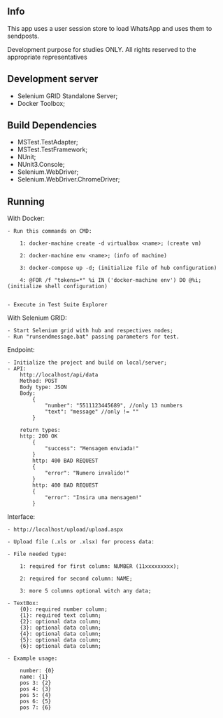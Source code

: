 ## Info 

This app uses a user session store to load WhatsApp and uses them to sendposts. 

Development purpose for studies ONLY. 
All rights reserved to the appropriate representatives

## Development server

- Selenium GRID Standalone Server; 
- Docker Toolbox;


## Build Dependencies

- MSTest.TestAdapter;
- MSTest.TestFramework;
- NUnit;
- NUnit3.Console;
- Selenium.WebDriver;
- Selenium.WebDriver.ChromeDriver;

## Running 

With Docker:

	- Run this commands on CMD: 

		1: docker-machine create -d virtualbox <name>; (create vm)

		2: docker-machine env <name>; (info of machine)

		3: docker-compose up -d; (initialize file of hub configuration)

		4: @FOR /f "tokens=*" %i IN ('docker-machine env') DO @%i; (initialize shell configuration)


	- Execute in Test Suite Explorer


With Selenium GRID:

	- Start Selenium grid with hub and respectives nodes;
	- Run "runsendmessage.bat" passing parameters for test.


Endpoint:

	- Initialize the project and build on local/server;
	- API:
		http://localhost/api/data
		Method: POST
		Body type: JSON
		Body: 
			{ 
				"number": "5511123445689", //only 13 numbers
				"text": "message" //only != ""
			}
		
		return types:	
		http: 200 OK
			{ 
				"success": "Mensagem enviada!"
			}
			http: 400 BAD REQUEST
			{
				"error": "Numero invalido!"
			}
			http: 400 BAD REQUEST
			{
				"error": "Insira uma mensagem!"
			}		
		
Interface:

	- http://localhost/upload/upload.aspx

	- Upload file (.xls or .xlsx) for process data:
	
	- File needed type:

		1: required for first column: NUMBER (11xxxxxxxxx);

		2: required for second column: NAME;

		3: more 5 columns optional witch any data;

	- TextBox:
		{0}: required number column;
		{1}: required text column;
		{2}: optional data column;
		{3}: optional data column;
		{4}: optional data column;
		{5}: optional data column;
		{6}: optional data column;

	- Example usage: 
		
		number: {0}
		name: {1}
		pos 3: {2}
		pos 4: {3}
		pos 5: {4}
		pos 6: {5}
		pos 7: {6}
			 
		

	